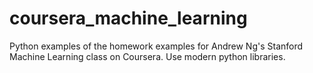 coursera_machine_learning
=========================

Python examples of the homework examples for Andrew Ng's Stanford Machine Learning class on Coursera. Use modern python libraries.

